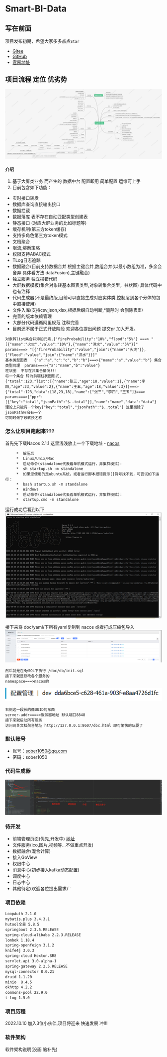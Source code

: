 # Smart-BI-Data

## 写在前面
项目发布初期，希望大家多多点点`Star`
- [Gitee](https://gitee.com/new_sonw/Smart-BI-Data)
- [GitHub](https://github.com/ShelikeSnow/Smart-BI-Data)
- [官网地址](https://smart-bi-data.sobercoding.com/)
## 项目流程 定位 优劣势
![项目流程](/doc/png/Smart-Bi-Data.png)
#### 介绍
1. 基于大屏类业务 而产生的 数据中台 配置即用 简单配置 运维可上手
2. 目前包含如下功能：
- 实时接口转发
- 数据库查询直接输出接口
- 数据拦截
- 数据落库 表不存在自动匹配类型创建表
- 静态接口 (对应大屏业务的比如标题等)
- 缓存机制(第三方token缓存)
- 支持多角色第三方token模式
- 文档聚合
- 限流,熔断策略
- 权限支持ABAC模式
- TLog日志追踪
- 数据融合(目前支持数据合并 根据主键合并,数组合并(以最小数组为准，多余会舍弃 具体看方法 dataFusion),主键融合)
- 独立服务 独立报错代码
- 大屏数据模板(集合对象转基本图表类型,对象转集合类型，柱状图) 具体代码中也有注释
- 代码生成器(不是最终版,目前可以直接生成对应实体类,控制层到各个分体的包中直接使用)
- 文件入库(支持csv,json,xlsx,根据后缀自动判断,*删除时 会删除表!!!)
- 完善的版本依赖管理
- 大部分代码遵循阿里规范  注释完善
- 目前还不属于正式开放阶段 欢迎各位提出问题 提交pr 加入开发。
```
对象转list集合并添加元素,{"fireProbability":"10%","flood":"5%"} ===> "[{"name":"火灾","value":"10%"},{"name":"洪水","value":"5%"}]"      params===> "[{"fireProbability":"value","join":{"name":"火灾"}},{"flood":"value","join":{"name":"洪水"}}]"
基本类型图表   {"a":"a","c":"c","b":"b"}===>{"name":"a","value":"b"} 集合类型同理  params===>{"a":"name","b":"value"}
柱状图  不存在非集合情况!!!
将一个集合 转为前端柱状图形式,
{"total":123,"list":[{"name":张三,"age":18,"value":1},{"name":李四,"age":23,"value":2},{"name":王五,"age":18,"value":3}]}===>{"total":123,"data":[18,23,18],"name":["张三","李四","王五"]}===>
params===>{"ppr":[{"key":"total","jsonPath":"$..total"}],"name":"name","data":"data"} 理论上只能有一个key{"key":"total","jsonPath":"$..total"} 这里面除了jsonPath只会有一个
可同时做字段转换名称
```
### 怎么让项目跑起来???
首先先下载Nacos 2.1.1 
这里浅浅放上一个下载地址 - [nacos](https://github.com/alibaba/nacos/releases)
```  
     *  解压后   
     *  Linux/Unix/Mac
     *  启动命令(standalone代表着单机模式运行，非集群模式):
     *  sh startup.sh -m standalone
     *  如果您使用的是ubuntu系统，或者运行脚本报错提示[[符号找不到，可尝试如下运行：
     *  bash startup.sh -m standalone
     *  Windows
     *  启动命令(standalone代表着单机模式运行，非集群模式):
     *  startup.cmd -m standalone
```
运行成功后看到以下
![运行成功](/doc/png/nacos.png)

接下来将 doc/yaml/下所有yaml复制到 nacos 或者打成压缩包导入
![配置图](/doc/png/nacosp.png)
```
然后就是在MySQL下执行 /doc/db/init.sql
接下来就是修改各个服务的
namespace===>nacos的
```
![namespace](/doc/png/namespace.png)
```
右侧这一段长的像UUID的东西
server-addr====>服务器地址 默认端口8848
接下来就启动所有服务
访问网关文档聚合地址 http://127.0.0.1:8607/doc.html 即可愉快的玩耍了
```

### 默认账号
- 账号：sober1050@qq.com
- 密码：sober1050

### 代码生成器
![generation](/doc/png/generation.png)
### 待开发
- 前端管理页面(优先,开发中) [地址](https://gitee.com/lucky-color/LuckyColor)
- 文件服务(ico,图片,视频等...不做重点开发)
- 数据融合(混合计算)
- 接入GoView
- 权限中心
- 消息中心(初步接入kafka动态配置)
- 调度中心
- 日志中心
- 其他待定(欢迎各位提出需求)``
### 项目依赖
```html
LoopAuth 2.1.0
mybatis.plus 3.4.3.1
hutool全量 5.8.5
springboot 2.3.5.RELEASE
spring-cloud-alibaba 2.2.3.RELEASE
lombok 1.18.4
spring-openfeign 3.1.2
knife4j 3.0.3
spring-cloud Hoxton.SR8
servlet.api 3.0-alpha-1
spring-gateway 2.2.5.RELEASE
mysql-connector 8.0.21
druid 1.1.20
minio  8.4.5
okhttp 4.2.2
commons-pool 22.9.0
t-log 1.5.0
```

### 项目历程
2022.10.10 加入3位小伙伴,项目将迎来 快速发展 冲!!!
### 软件架构
软件架构说明(没画 脑补先)

